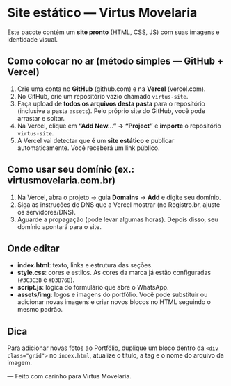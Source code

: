 # Site estático — Virtus Movelaria

Este pacote contém um **site pronto** (HTML, CSS, JS) com suas imagens e identidade visual.

## Como colocar no ar (método simples — GitHub + Vercel)

1. Crie uma conta no **GitHub** (github.com) e na **Vercel** (vercel.com).  
2. No GitHub, crie um repositório vazio chamado `virtus-site`.  
3. Faça upload de **todos os arquivos desta pasta** para o repositório (inclusive a pasta `assets`). Pelo próprio site do GitHub, você pode arrastar e soltar.
4. Na Vercel, clique em **“Add New…” → “Project”** e **importe** o repositório `virtus-site`.  
5. A Vercel vai detectar que é um **site estático** e publicar automaticamente. Você receberá um link público.

## Como usar seu domínio (ex.: virtusmovelaria.com.br)

1. Na Vercel, abra o projeto → guia **Domains** → **Add** e digite seu domínio.  
2. Siga as instruções de DNS que a Vercel mostrar (no Registro.br, ajuste os servidores/DNS).  
3. Aguarde a propagação (pode levar algumas horas). Depois disso, seu domínio apontará para o site.

## Onde editar

- **index.html**: texto, links e estrutura das seções.  
- **style.css**: cores e estilos. As cores da marca já estão configuradas (`#3C3C3B` e `#D3B76B`).  
- **script.js**: lógica do formulário que abre o WhatsApp.  
- **assets/img**: logos e imagens do portfólio. Você pode substituir ou adicionar novas imagens e criar novos blocos no HTML seguindo o mesmo padrão.

## Dica
Para adicionar novas fotos ao Portfólio, duplique um bloco dentro da `<div class="grid">` no `index.html`, atualize o título, a tag e o nome do arquivo da imagem.

— Feito com carinho para Virtus Movelaria.
